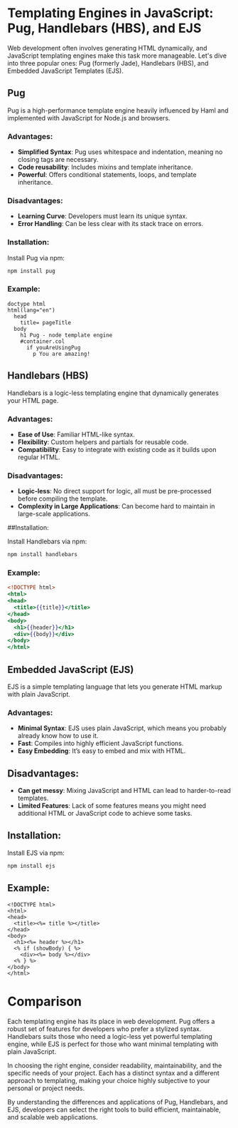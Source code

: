 # Templating Engines in JavaScript: Pug, Handlebars (HBS), and EJS

Web development often involves generating HTML dynamically, and JavaScript templating engines make this task more manageable. Let's dive into three popular ones: Pug (formerly Jade), Handlebars (HBS), and Embedded JavaScript Templates (EJS).

## Pug

Pug is a high-performance template engine heavily influenced by Haml and implemented with JavaScript for Node.js and browsers.

### Advantages:

- **Simplified Syntax**: Pug uses whitespace and indentation, meaning no closing tags are necessary.
- **Code reusability**: Includes mixins and template inheritance.
- **Powerful**: Offers conditional statements, loops, and template inheritance.

### Disadvantages:

- **Learning Curve**: Developers must learn its unique syntax.
- **Error Handling**: Can be less clear with its stack trace on errors.

### Installation:

Install Pug via npm:

```bash
npm install pug
```
### Example:
```pug
doctype html
html(lang="en")
  head
    title= pageTitle
  body
    h1 Pug - node template engine
    #container.col
      if youAreUsingPug
        p You are amazing!
```
## Handlebars (HBS)

Handlebars is a logic-less templating engine that dynamically generates your HTML page.

### Advantages:

- **Ease of Use**: Familiar HTML-like syntax.
- **Flexibility**: Custom helpers and partials for reusable code.
- **Compatibility**: Easy to integrate with existing code as it builds upon regular HTML.

### Disadvantages:
- **Logic-less**: No direct support for logic, all must be pre-processed before compiling the template.
- **Complexity in Large Applications**: Can become hard to maintain in large-scale applications.

##Installation:

Install Handlebars via npm:

```bash
npm install handlebars
```

### Example:
```handlebars
<!DOCTYPE html>
<html>
<head>
  <title>{{title}}</title>
</head>
<body>
  <h1>{{header}}</h1>
  <div>{{body}}</div>
</body>
</html>
```

## Embedded JavaScript (EJS)

EJS is a simple templating language that lets you generate HTML markup with plain JavaScript.
 
### Advantages:
- **Minimal Syntax**: EJS uses plain JavaScript, which means you probably already know how to use it.
- **Fast**: Compiles into highly efficient JavaScript functions.
- **Easy Embedding**: It’s easy to embed and mix with HTML.

## Disadvantages:
- **Can get messy**: Mixing JavaScript and HTML can lead to harder-to-read templates.
- **Limited Features**: Lack of some features means you might need additional HTML or JavaScript code to achieve some tasks.

## Installation:
Install EJS via npm:
```bash
npm install ejs
```

## Example:

```ejs
<!DOCTYPE html>
<html>
<head>
  <title><%= title %></title>
</head>
<body>
  <h1><%= header %></h1>
  <% if (showBody) { %>
    <div><%= body %></div>
  <% } %>
</body>
</html>
```


# Comparison

Each templating engine has its place in web development. Pug offers a robust set of features for developers who prefer a stylized syntax. Handlebars suits those who need a logic-less yet powerful templating engine, while EJS is perfect for those who want minimal templating with plain JavaScript.

In choosing the right engine, consider readability, maintainability, and the specific needs of your project. Each has a distinct syntax and a different approach to templating, making your choice highly subjective to your personal or project needs.

By understanding the differences and applications of Pug, Handlebars, and EJS, developers can select the right tools to build efficient, maintainable, and scalable web applications.
